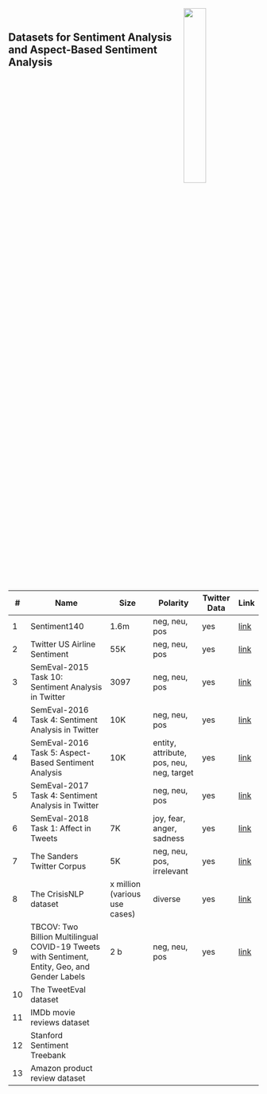 <img src="https://upload.wikimedia.org/wikipedia/en/7/78/DB-database-icon.png" align="right" width="30%">

<br> 

## Datasets for Sentiment Analysis and Aspect-Based Sentiment Analysis

<br>

<br>


| # | Name | Size | Polarity | Twitter Data | Link |
|---|------|------|----------|--------------|------|
| 1 | Sentiment140| 1.6m| neg, neu, pos| yes | [link](https://www.kaggle.com/datasets/kazanova/sentiment140) |
| 2 | Twitter US Airline Sentiment| 55K |neg, neu, pos |yes | [link](https://raw.githubusercontent.com/ashutoshmakone/Twitter-US-Airline-Sentiment-classification/main/Dataset/Tweets.csv) |
| 3 | SemEval-2015 Task 10: Sentiment Analysis in Twitter|3097 | neg, neu, pos |yes| [link](https://alt.qcri.org/semeval2015/task10/index.php?id=data-and-tools)|
| 4 | SemEval-2016 Task 4: Sentiment Analysis in Twitter| 10K| neg, neu, pos| yes|[link](https://alt.qcri.org/semeval2016/task4/index.php?id=data-and-tools) |
| 4 | SemEval-2016 Task 5: Aspect-Based Sentiment Analysis| 10K| entity, attribute, pos, neu, neg, target | yes|[link](https://alt.qcri.org/semeval2016/task4/index.php?id=data-and-tools) |
| 5 |SemEval-2017 Task 4: Sentiment Analysis in Twitter| |neg, neu, pos | yes| [link](https://alt.qcri.org/semeval2017/task4/index.php?id=data-and-tools)|
| 6 | SemEval-2018 Task 1: Affect in Tweets|7K | joy, fear, anger, sadness | yes| [link](https://competitions.codalab.org/competitions/17751#learn_the_details-datasets)|
| 7 | The Sanders Twitter Corpus| 5K|neg, neu, pos, irrelevant |yes |[link](https://github.com/zfz/twitter_corpus) |
| 8 | The CrisisNLP dataset| x million (various use cases)| diverse | yes|[link](https://crisisnlp.qcri.org/) |
| 9 | TBCOV: Two Billion Multilingual COVID-19 Tweets with Sentiment, Entity, Geo, and Gender Labels | 2 b| neg, neu, pos| yes|[link](https://crisisnlp.qcri.org/tbcov) |
| 10 | The TweetEval dataset| | | | |
| 11 | IMDb movie reviews dataset| | | | |
| 12 |Stanford Sentiment Treebank| | | | |
| 13 | Amazon product review dataset| | | | |
